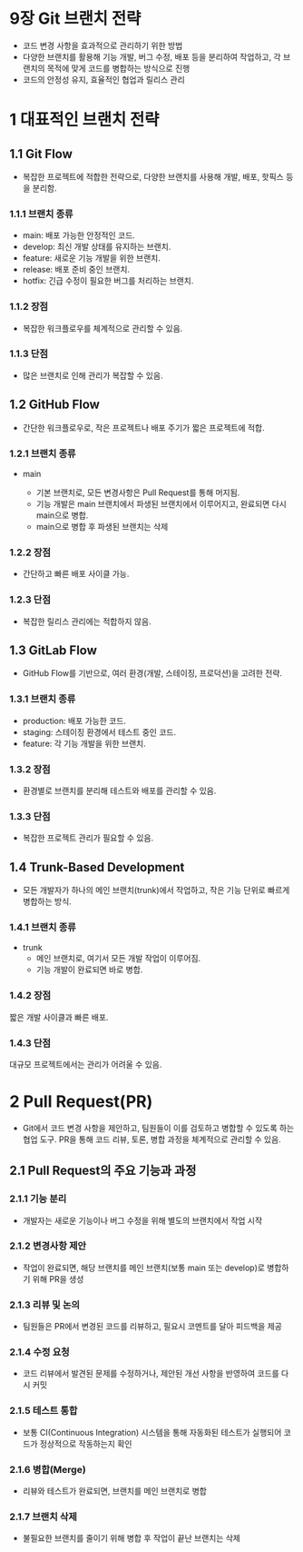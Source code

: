 # 9장 Git 브랜치 전략

- 코드 변경 사항을 효과적으로 관리하기 위한 방법
- 다양한 브랜치를 활용해 기능 개발, 버그 수정, 배포 등을 분리하여 작업하고, 각 브랜치의 목적에 맞게 코드를 병합하는 방식으로 진행
- 코드의 안정성 유지, 효율적인 협업과 릴리스 관리

# 1 대표적인 브랜치 전략

## 1.1 Git Flow

- 복잡한 프로젝트에 적합한 전략으로, 다양한 브랜치를 사용해 개발, 배포, 핫픽스 등을 분리함.

### 1.1.1 브랜치 종류

- main: 배포 가능한 안정적인 코드.
- develop: 최신 개발 상태를 유지하는 브랜치.
- feature: 새로운 기능 개발을 위한 브랜치.
- release: 배포 준비 중인 브랜치.
- hotfix: 긴급 수정이 필요한 버그를 처리하는 브랜치.

### 1.1.2 장점

- 복잡한 워크플로우를 체계적으로 관리할 수 있음.

### 1.1.3 단점

- 많은 브랜치로 인해 관리가 복잡할 수 있음.

## 1.2 GitHub Flow

- 간단한 워크플로우로, 작은 프로젝트나 배포 주기가 짧은 프로젝트에 적합.

### 1.2.1 브랜치 종류

- main

  - 기본 브랜치로, 모든 변경사항은 Pull Request를 통해 머지됨.
  - 기능 개발은 main 브랜치에서 파생된 브랜치에서 이루어지고, 완료되면 다시 main으로 병합.
  - main으로 병합 후 파생된 브랜치는 삭제

### 1.2.2 장점

- 간단하고 빠른 배포 사이클 가능.

### 1.2.3 단점

- 복잡한 릴리스 관리에는 적합하지 않음.

## 1.3 GitLab Flow

- GitHub Flow를 기반으로, 여러 환경(개발, 스테이징, 프로덕션)을 고려한 전략.

### 1.3.1 브랜치 종류

- production: 배포 가능한 코드.
- staging: 스테이징 환경에서 테스트 중인 코드.
- feature: 각 기능 개발을 위한 브랜치.

### 1.3.2 장점

- 환경별로 브랜치를 분리해 테스트와 배포를 관리할 수 있음.

### 1.3.3 단점

- 복잡한 프로젝트 관리가 필요할 수 있음.

## 1.4 Trunk-Based Development

- 모든 개발자가 하나의 메인 브랜치(trunk)에서 작업하고, 작은 기능 단위로 빠르게 병합하는 방식.

### 1.4.1 브랜치 종류

- trunk
  - 메인 브랜치로, 여기서 모든 개발 작업이 이루어짐.
  - 기능 개발이 완료되면 바로 병합.

### 1.4.2 장점

짧은 개발 사이클과 빠른 배포.

### 1.4.3 단점

대규모 프로젝트에서는 관리가 어려울 수 있음.

# 2 Pull Request(PR)

- Git에서 코드 변경 사항을 제안하고, 팀원들이 이를 검토하고 병합할 수 있도록 하는 협업 도구. PR을 통해 코드 리뷰, 토론, 병합 과정을 체계적으로 관리할 수 있음.

## 2.1 Pull Request의 주요 기능과 과정

### 2.1.1 기능 분리

- 개발자는 새로운 기능이나 버그 수정을 위해 별도의 브랜치에서 작업 시작

### 2.1.2 변경사항 제안

- 작업이 완료되면, 해당 브랜치를 메인 브랜치(보통 main 또는 develop)로 병합하기 위해 PR을 생성

### 2.1.3 리뷰 및 논의

- 팀원들은 PR에서 변경된 코드를 리뷰하고, 필요시 코멘트를 달아 피드백을 제공

### 2.1.4 수정 요청

- 코드 리뷰에서 발견된 문제를 수정하거나, 제안된 개선 사항을 반영하여 코드를 다시 커밋

### 2.1.5 테스트 통합

- 보통 CI(Continuous Integration) 시스템을 통해 자동화된 테스트가 실행되어 코드가 정상적으로 작동하는지 확인

### 2.1.6 병합(Merge)

- 리뷰와 테스트가 완료되면, 브랜치를 메인 브랜치로 병합

### 2.1.7 브랜치 삭제

- 불필요한 브랜치를 줄이기 위해 병합 후 작업이 끝난 브랜치는 삭제
